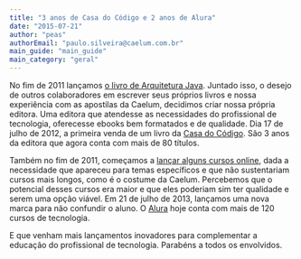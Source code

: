 ```yaml
---
title: "3 anos de Casa do Código e 2 anos de Alura"
date: "2015-07-21"
author: "peas"
authorEmail: "paulo.silveira@caelum.com.br"
main_guide: "main_guide"
main_category: "geral"
---
```


No fim de 2011 lançamos [o livro de Arquitetura Java](https://blog.caelum.com.br/lancamento-do-livro-introducao-a-arquitetura-e-design-de-software/). Juntado isso, o desejo de outros colaboradores em escrever seus próprios livros e nossa experiência com as apostilas da Caelum, decidimos criar nossa própria editora. Uma editora que atendesse as necessidades do profissional de tecnologia, oferecesse ebooks bem formatados e de qualidade. Dia 17 de julho de 2012, a primeira venda de um livro da [Casa do Código](http://www.casadocodigo.com.br). São 3 anos da editora que agora conta com mais de 80 títulos.

Também no fim de 2011, começamos a [lançar alguns cursos online](https://blog.caelum.com.br/ha-bom-aprendizado-em-cursos-online/), dada a necessidade que apareceu para temas específicos e que não sustentariam cursos mais longos, como é o costume da Caelum. Percebemos que o potencial desses cursos era maior e que eles poderiam sim ter qualidade e serem uma opção viável. Em 21 de julho de 2013, lançamos uma nova marca para não confundir o aluno. O [Alura](http://www.alura.com.br) hoje conta com mais de 120 cursos de tecnologia.

E que venham mais lançamentos inovadores para complementar a educação do profissional de tecnologia. Parabéns a todos os envolvidos.
